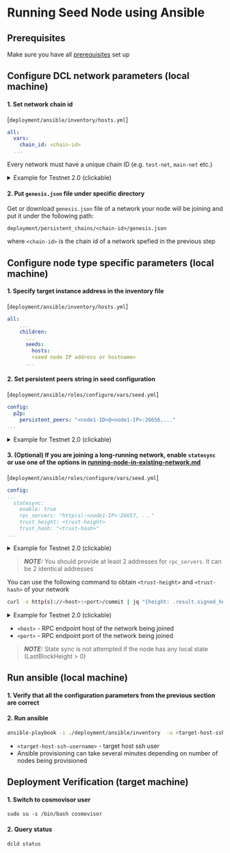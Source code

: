 # Running Seed Node using Ansible
## Prerequisites
Make sure you have all [prerequisites](./prerequisites.md) set up

## Configure DCL network parameters (local machine)
#### 1. Set network chain id
[`deployment/ansible/inventory/hosts.yml`]
```yaml
all:
  vars:
    chain_id: <chain-id>
  ...
```
Every network must have a unique chain ID (e.g. `test-net`, `main-net` etc.)

<details>
<summary>Example for Testnet 2.0 (clickable) </summary>


```yaml
all:
  vars:
    chain_id: testnet-2.0
  ...
```
</details>

#### 2. Put `genesis.json` file under specific directory
Get or download `genesis.json` file of a network your node will be joining and put it under the following path:
```
deployment/persistent_chains/<chain-id>/genesis.json
```
where `<chain-id>` is the chain id of a network spefied in the previous step

## Configure node type specific parameters (local machine)
#### 1. Specify target instance address in the inventory file
[`deployment/ansible/inventory/hosts.yml`]
```yaml
all:
    ...
    children:
      ...
      seeds:
        hosts:
        <seed node IP address or hostname>
      ...
```

#### 2. Set persistent peers string in seed configuration
[`deployment/ansible/roles/configure/vars/seed.yml`]
```yaml
config:
  p2p:
    persistent_peers: "<node1-ID>@<node1-IP>:26656,..."
...
```

<details>
<summary>Example for Testnet 2.0 (clickable) </summary>

```yaml
config:
  p2p:
    persistent_peers: "8091122d82075eff187434f22055b193aa797835@52.21.51.189:26656,f0a652e3f08f0a9ddead545aae5233fbbaf82bd0@44.239.5.82:26656,cdff3160145059f8835e9489a9ea944b775a375e@3.11.5.22:26656,803d6f7d3489b618bc736de4914998b55c0a8240@35.224.92.247:26656,841db5c52e432a89b614d3413a639889b81394d0@34.231.53.112:26656,3029ef695af6a147d0701dd5c21154e60e299801@13.229.73.209:26656,1e35166c26761555dc63c95cef64895eff52b899@51.136.18.38:26656,52dce03ebd9a28b51d496a75d1aee690b009c72a@54.156.145.239:26656,81c2e4201bf8579f1db216dbb230d09e2dffb6b9@3.89.241.25:26656,f07ad3735ea1c883ea4c1a8d9d19f6a02e241ca5@13.209.123.210:26656"
```
</details>

#### 3. (Optional) If you are joining a long-running network, enable `statesync` or use one of the options in [running-node-in-existing-network.md](../advanced/running-node-in-existing-network.md)
[`deployment/ansible/roles/configure/vars/seed.yml`]

```yaml
config:
...
  statesync:
    enable: true
    rpc_servers: "http(s):<node1-IP>:26657, ..."
    trust_height: <trust-height>
    trust_hash: "<trust-hash>"
...
```
<details>
<summary>Example for Testnet 2.0 (clickable) </summary>

```yaml
config:
  statesync:
    enable: true
    rpc_servers: "https://on.test-net.dcl.csa-iot.org:26657,https://on.test-net.dcl.csa-iot.org:26657"
```
</details>

> **_NOTE:_**  You should provide at least 2 addresses for `rpc_servers`. It can be 2 identical addresses

You can use the following command to obtain `<trust-height>` and `<trust-hash>` of your network

```bash
curl -s http(s)://<host>:<port>/commit | jq "{height: .result.signed_header.header.height, hash: .result.signed_header.commit.block_id.hash}"
```
<details>
<summary>Example for Testnet 2.0 (clickable) </summary>

```bash
curl -s https://on.test-net.dcl.csa-iot.org:26657/commit | jq "{height: .result.signed_header.header.height, hash: .result.signed_header.commit.block_id.hash}"
```
</details>

- `<host>` - RPC endpoint host of the network being joined
- `<port>` - RPC endpoint port of the network being joined

> **_NOTE:_** State sync is not attempted if the node has any local state (LastBlockHeight > 0)

## Run ansible (local machine)
#### 1. Verify that all the configuration parameters from the previous section are correct
#### 2. Run ansible
```bash
ansible-playbook -i ./deployment/ansible/inventory  -u <target-host-ssh-user> ./deployment/ansible/deploy.yml
```
- `<target-host-ssh-username>` - target host ssh user
- Ansible provisioning can take several minutes depending on number of nodes being provisioned

## Deployment Verification (target machine)
#### 1. Switch to cosmovisor user
```
sudo su -s /bin/bash cosmovisor
```

#### 2. Query status
```
dcld status
```